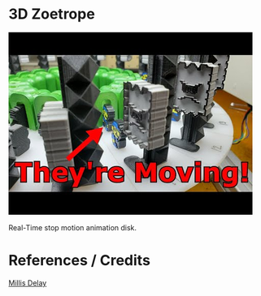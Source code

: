 # 3D Zoetrope
![3D Zoetrope](https://github.com/hamac2003/3D-Zoetrope/blob/main/thumbnail.jpg "cover")

Real-Time stop motion animation disk.



# References / Credits

[Millis Delay](https://www.forward.com.au/pfod/ArduinoProgramming/TimingDelaysInArduino.html)
